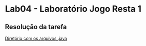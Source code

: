# Lab04 - Laboratório Jogo Resta 1

## Resolução da tarefa

[Diretório com os arquivos .java](src/pt/c02oo/s03relacionamento/s04restaum)

